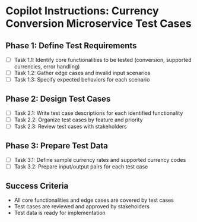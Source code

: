 # Copilot Instructions: Currency Conversion Microservice Test Cases

## Phase 1: Define Test Requirements
- [ ] Task 1.1: Identify core functionalities to be tested (conversion, supported currencies, error handling)
- [ ] Task 1.2: Gather edge cases and invalid input scenarios
- [ ] Task 1.3: Specify expected behaviors for each scenario

## Phase 2: Design Test Cases
- [ ] Task 2.1: Write test case descriptions for each identified functionality
- [ ] Task 2.2: Organize test cases by feature and priority
- [ ] Task 2.3: Review test cases with stakeholders

## Phase 3: Prepare Test Data
- [ ] Task 3.1: Define sample currency rates and supported currency codes
- [ ] Task 3.2: Prepare input/output pairs for each test case

## Success Criteria
- All core functionalities and edge cases are covered by test cases
- Test cases are reviewed and approved by stakeholders
- Test data is ready for implementation
